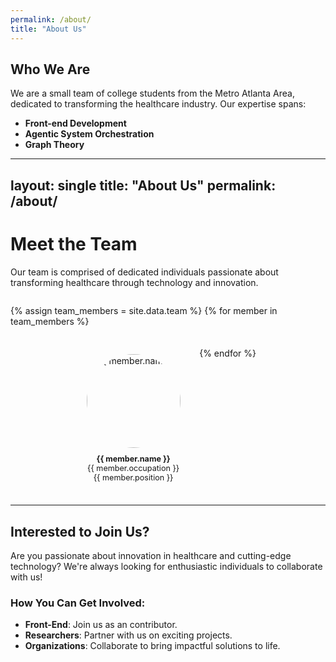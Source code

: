 ```yaml
---
permalink: /about/
title: "About Us"
---
```


## Who We Are
We are a small team of college students from the Metro Atlanta Area, dedicated to transforming the healthcare industry. Our expertise spans:

- **Front-end Development**
- **Agentic System Orchestration**
- **Graph Theory**

---
layout: single
title: "About Us"
permalink: /about/
---

# Meet the Team

Our team is comprised of dedicated individuals passionate about transforming healthcare through technology and innovation.

<div style="display: flex; flex-wrap: wrap; justify-content: center; gap: 20px;">

{% assign team_members = site.data.team %}
{% for member in team_members %}
<div style="text-align: center; flex: 1 0 30%; max-width: 30%; margin: 10px;">
  <a href="{{ member.linkedin }}" target="_blank">
    <img src="{{ member.image }}" alt="{{ member.name }}" style="width: 150px; height: 150px; border-radius: 50%; object-fit: cover;">
  </a>
  <p style="font-size: 0.9em; margin-top: 10px;">
    <strong>{{ member.name }}</strong><br>
    {{ member.occupation }}<br>
    {{ member.position }}
  </p>
</div>
{% endfor %}

</div>

---

## Interested to Join Us?
Are you passionate about innovation in healthcare and cutting-edge technology? We're always looking for enthusiastic individuals to collaborate with us!

### How You Can Get Involved:
- **Front-End**: Join us as an contributor.
- **Researchers**: Partner with us on exciting projects.
- **Organizations**: Collaborate to bring impactful solutions to life.
